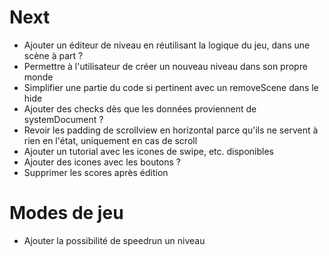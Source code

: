 # Next
* Ajouter un éditeur de niveau en réutilisant la logique du jeu, dans une scène à part ?
* Permettre à l'utilisateur de créer un nouveau niveau dans son propre monde
* Simplifier une partie du code si pertinent avec un removeScene dans le hide
* Ajouter des checks dès que les données proviennent de systemDocument ?
* Revoir les padding de scrollview en horizontal parce qu'ils ne servent à rien en l'état, uniquement en cas de scroll
* Ajouter un tutorial avec les icones de swipe, etc. disponibles
* Ajouter des icones avec les boutons ?
* Supprimer les scores après édition

# Modes de jeu
* Ajouter la possibilité de speedrun un niveau
